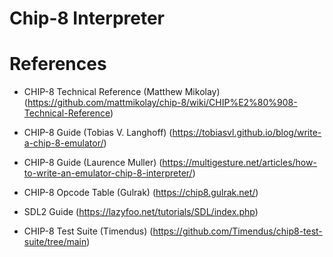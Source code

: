 # Chip-8 Interpreter

# References

- CHIP-8 Technical Reference (Matthew Mikolay) (https://github.com/mattmikolay/chip-8/wiki/CHIP%E2%80%908-Technical-Reference)

- CHIP-8 Guide (Tobias V. Langhoff) (https://tobiasvl.github.io/blog/write-a-chip-8-emulator/)

- CHIP-8 Guide (Laurence Muller) (https://multigesture.net/articles/how-to-write-an-emulator-chip-8-interpreter/)

- CHIP-8 Opcode Table (Gulrak) (https://chip8.gulrak.net/)

- SDL2 Guide (https://lazyfoo.net/tutorials/SDL/index.php)

- CHIP-8 Test Suite (Timendus) (https://github.com/Timendus/chip8-test-suite/tree/main)